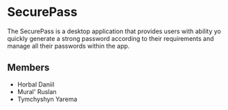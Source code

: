 # SecurePass
The SecurePass is a desktop application that provides users with ability yo quickly generate a strong password according to their requirements and manage all their passwords within the app.

## Members
- Horbal Daniil
- Mural' Ruslan
- Tymchyshyn Yarema
